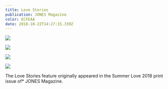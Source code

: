 ```yaml
---
title: Love Stories
publication: JONES Magazine
color: ECFEAA
date: 2018-10-22T14:27:15.330Z
---
```

![](/uploads/jones-love-stories.jpg)

![](/uploads/jones-love-stories2.jpg)

![](/uploads/jones-love-stories3.jpg)

![](/uploads/jones-love-stories4.jpg)

<centre> The Love Stories feature originally appeared in the Summer Love 2018 print issue of* JONES Magazine. </centre>